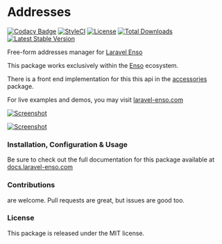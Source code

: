 # Addresses

[![Codacy Badge](https://app.codacy.com/project/badge/Grade/9d92f0155608491583aa6ae4a7c6ec72)](https://www.codacy.com/gh/laravel-enso/addresses?utm_source=github.com&amp;utm_medium=referral&amp;utm_content=laravel-enso/addresses&amp;utm_campaign=Badge_Grade) 
[![StyleCI](https://github.styleci.io/repos/113445673/shield?branch=master)](https://github.styleci.io/repos/113445673)
[![License](https://poser.pugx.org/laravel-enso/addresses/license)](https://packagist.org/packages/laravel-enso/addresses)
[![Total Downloads](https://poser.pugx.org/laravel-enso/addresses/downloads)](https://packagist.org/packages/laravel-enso/addresses)
[![Latest Stable Version](https://poser.pugx.org/laravel-enso/addresses/version)](https://packagist.org/packages/laravel-enso/addresses)

Free-form addresses manager for [Laravel Enso](https://github.com/laravel-enso/Enso)

This package works exclusively within the [Enso](https://github.com/laravel-enso/Enso) ecosystem.

There is a front end implementation for this this api in the [accessories](https://github.com/enso-ui/accessories) package.

For live examples and demos, you may visit [laravel-enso.com](https://www.laravel-enso.com)

[![Screenshot](https://laravel-enso.github.io/addresses/screenshots/bulma_041_thumb.png)](https://laravel-enso.github.io/addresses/screenshots/bulma_041.png)

[![Screenshot](https://laravel-enso.github.io/addresses/screenshots/bulma_042_thumb.png)](https://laravel-enso.github.io/addresses/screenshots/bulma_042.png)

### Installation, Configuration & Usage

Be sure to check out the full documentation for this package available at [docs.laravel-enso.com](https://docs.laravel-enso.com/backend/addresses.html)

### Contributions

are welcome. Pull requests are great, but issues are good too.

### License

This package is released under the MIT license.
